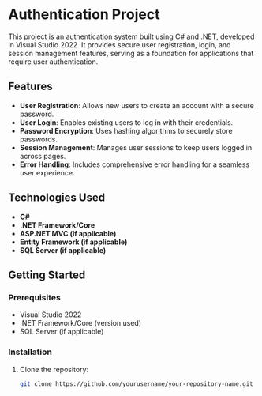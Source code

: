 # Authentication Project

This project is an authentication system built using C# and .NET, developed in Visual Studio 2022. It provides secure user registration, login, and session management features, serving as a foundation for applications that require user authentication.

## Features

- **User Registration**: Allows new users to create an account with a secure password.
- **User Login**: Enables existing users to log in with their credentials.
- **Password Encryption**: Uses hashing algorithms to securely store passwords.
- **Session Management**: Manages user sessions to keep users logged in across pages.
- **Error Handling**: Includes comprehensive error handling for a seamless user experience.

## Technologies Used

- **C#**
- **.NET Framework/Core**
- **ASP.NET MVC (if applicable)**
- **Entity Framework (if applicable)**
- **SQL Server (if applicable)**

## Getting Started

### Prerequisites

- Visual Studio 2022
- .NET Framework/Core (version used)
- SQL Server (if applicable)

### Installation

1. Clone the repository:
   ```bash
   git clone https://github.com/yourusername/your-repository-name.git

